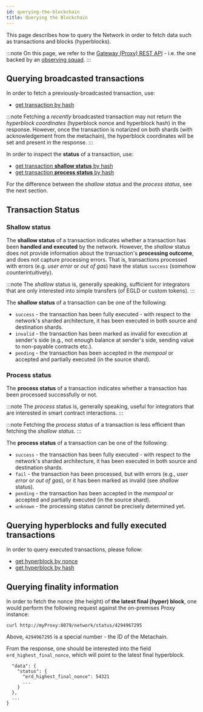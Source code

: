 ```yaml
---
id: querying-the-blockchain
title: Querying the Blockchain
---
```


[comment]: # (mx-abstract)

This page describes how to query the Network in order to fetch data such as transactions and blocks (hyperblocks).

:::note
On this page, we refer to the [Gateway (Proxy) REST API](/sdk-and-tools/rest-api/gateway-overview) - i.e. the one backed by an [observing squad](/integrators/observing-squad).
:::

[comment]: # (mx-context-auto)

## **Querying broadcasted transactions**

In order to fetch a previously-broadcasted transaction, use:

- [get transaction by hash](/sdk-and-tools/rest-api/transactions#get-transaction)

:::note
Fetching a _recently_ broadcasted transaction may not return the _hyperblock coordinates_ (hyperblock nonce and hyperblock hash) in the response. However, once the transaction is notarized on both shards (with acknowledgement from the metachain), the hyperblock coordinates will be set and present in the response.
:::

In order to inspect the **status** of a transaction, use:

- [get transaction **shallow status** by hash](/sdk-and-tools/rest-api/transactions#get-transaction-status)
- [get transaction **process status** by hash](/sdk-and-tools/rest-api/transactions#get-transaction-process-status)

For the difference between the _shallow status_ and the _process status_, see the next section.

[comment]: # (mx-context-auto)

## **Transaction Status**

### Shallow status

The **shallow status** of a transaction indicates whether a transaction has been **handled and executed** by the network.
However, the _shallow_ status does not provide information about the transaction's **processing outcome**, and does not capture processing errors.
That is, transactions processed with errors (e.g. _user error_ or _out of gas_) have the status `success` (somehow counterintuitively).

:::note
The _shallow_ status is, generally speaking, sufficient for integrators that are only interested into simple transfers (of EGLD or custom tokens).
:::

The **shallow status** of a transaction can be one of the following:
 - `success` - the transaction has been fully executed - with respect to the network's sharded architecture, it has been executed in both source and destination shards.
 - `invalid` - the transaction has been marked as invalid for execution at sender's side (e.g., not enough balance at sender's side, sending value to non-payable contracts etc.).
 - `pending` - the transaction has been accepted in the _mempool_ or accepted and partially executed (in the source shard).

### Process status

The **process status** of a transaction indicates whether a transaction has been processed successfully or not.

:::note
The _process_ status is, generally speaking, useful for integrators that are interested in smart contract interactions.
:::

:::note
Fetching the _process status_ of a transaction is less efficient than fetching the _shallow status_.
:::

The **process status** of a transaction can be one of the following:
 - `success` - the transaction has been fully executed - with respect to the network's sharded architecture, it has been executed in both source and destination shards.
 - `fail` - the transaction has been processed, but with errors (e.g., _user error_ or _out of gas_), or it has been marked as invalid (see _shallow_ status).
 - `pending` - the transaction has been accepted in the _mempool_ or accepted and partially executed (in the source shard).
 - `unknown` - the processing status cannot be precisely determined yet.

[comment]: # (mx-context-auto)

## **Querying hyperblocks and fully executed transactions**

In order to query executed transactions, please follow:

- [get hyperblock by nonce](/sdk-and-tools/rest-api/blocks#get-hyperblock-by-nonce)
- [get hyperblock by hash](/sdk-and-tools/rest-api/blocks#get-hyperblock-by-hash)

[comment]: # (mx-context-auto)

## **Querying finality information**

In order to fetch the nonce (the height) of **the latest final (hyper) block**, one would perform the following request against the on-premises Proxy instance:

```
curl http://myProxy:8079/network/status/4294967295
```

Above, `4294967295` is a special number - the ID of the Metachain.

From the response, one should be interested into the field `erd_highest_final_nonce`, which will point to the latest final hyperblock.

```
  "data": {
    "status": {
      "erd_highest_final_nonce": 54321
      ...
    }
  },
  ...
}

```
